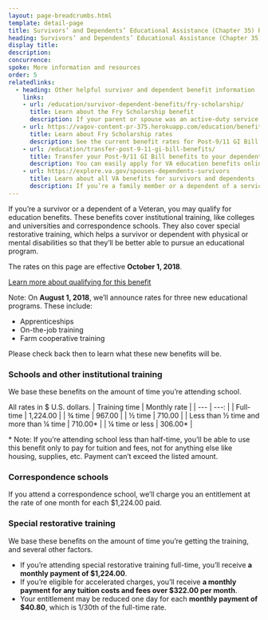 ```yaml
---
layout: page-breadcrumbs.html
template: detail-page
title: Survivors’ and Dependents’ Educational Assistance (Chapter 35) Rates
heading: Survivors’ and Dependents’ Educational Assistance (Chapter 35) rates
display title:
description: 
concurrence:
spoke: More information and resources
order: 5
relatedlinks:
  - heading: Other helpful survivor and dependent benefit information
    links:
    - url: /education/survivor-dependent-benefits/fry-scholarship/
      title: Learn about the Fry Scholarship benefit 
      description: If your parent or spouse was an active-duty service member who died in the line of duty on or after September 11, 2001, you may qualify for the Marine Gunnery Sergeant John David Fry Scholarship.
    - url: https://vagov-content-pr-375.herokuapp.com/education/benefit-rates/post-9-11-rates/
      title: Learn about Fry Scholarship rates
      description: See the current benefit rates for Post-9/11 GI Bill and for the Fry Scholarship
    - url: /education/transfer-post-9-11-gi-bill-benefits/
      title: Transfer your Post-9/11 GI Bill benefits to your dependents
      description: You can easily apply for VA education benefits online, by mail, or in person. 
    - url: https://explore.va.gov/spouses-dependents-survivors
      title: Learn about all VA benefits for survivors and dependents
      description: If you’re a family member or a dependent of a service member who died or was seriously injured in the line of duty, you may be eligible for many types of benefits. You can use these benefits to get an education or career training, or for additional income.  
---
```


<div class="va-introtext">
  
If you’re a survivor or a dependent of a Veteran, you may qualify for education benefits. These benefits cover institutional
training, like colleges and universities and correspondence schools. They also cover special restorative training, which helps
a survivor or dependent with physical or mental disabilities so that they’ll be better able to pursue an educational program.

The rates on this page are effective **October 1, 2018**.

[Learn more about qualifying for this benefit](https://www.benefits.va.gov/VOCREHAB/Dep_Edu_Assist_Chapter_35.asp)

Note: On **August 1, 2018**, we’ll announce rates for three new educational programs. These include:
- Apprenticeships
-	On-the-job training
-	Farm cooperative training

Please check back then to learn what these new benefits will be.

### Schools and other institutional training

We base these benefits on the amount of time you’re attending school.

All rates in $ U.S. dollars.
| Training time | Monthly rate |
| --- | ---: |
| Full-time | 1,224.00 |
| ¾ time | 967.00 |
| ½ time | 710.00 |
| Less than ½ time and more than ¼ time | 710.00\* |
| ¼ time or less | 306.00\* |

\* Note: If you’re attending school less than half-time, you’ll be able to use this benefit only to pay for tuition and fees,
not for anything else like housing, supplies, etc. Payment can’t exceed the listed amount.

### Correspondence schools

If you attend a correspondence school, we’ll charge you an entitlement at the rate of one month for each $1,224.00 paid.

### Special restorative training

We base these benefits on the amount of time you’re getting the training, and several other factors.

-	If you’re attending special restorative training full-time, you’ll receive **a monthly payment of $1,224.00**.
-	If you’re eligible for accelerated charges, you’ll receive **a monthly payment for any tuition costs and fees over $322.00 per month**.
-	Your entitlement may be reduced one day for each **monthly payment of $40.80**, which is 1/30th of the full-time rate.





